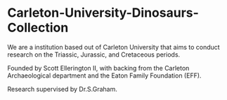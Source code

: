 # Carleton-University-Dinosaurs-Collection


We are a institution based out of Carleton University that aims to conduct research on the Triassic, Jurassic, and Cretaceous periods. 

Founded by Scott Ellerington II, with backing from the Carleton Archaeological department and the Eaton Family Foundation (EFF).

Research supervised by Dr.S.Graham.

